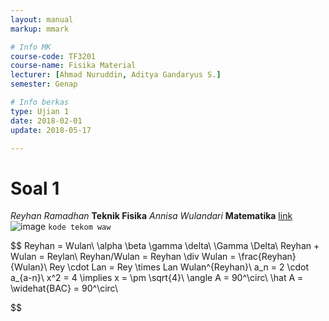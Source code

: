 ```yaml
---
layout: manual
markup: mmark

# Info MK
course-code: TF3201
course-name: Fisika Material
lecturer: [Ahmad Nuruddin, Aditya Gandaryus S.]
semester: Genap

# Info berkas
type: Ujian 1
date: 2018-02-01
update: 2018-05-17

---
```


# Soal 1
*Reyhan Ramadhan*
**Teknik Fisika**
*Annisa Wulandari*
**Matematika**
[link](http://kuliah2013.tf.itb.ac.id/pluginfile.php/11570/mod_resource/content/1/PR_1.pdf)
![image](/img/nama.png)
`kode tekom waw`

$$
  Reyhan = Wulan\\
  \alpha \beta \gamma \delta\\
  \Gamma \Delta\\
  Reyhan + Wulan = Reylan\\
  Reyhan/Wulan = Reyhan \div Wulan = \frac{Reyhan}{Wulan}\\
  Rey \cdot Lan = Rey \times Lan
  Wulan^{Reyhan}\\
  a_n = 2 \cdot a_{a-n}\\
  x^2 = 4 \implies x = \pm \sqrt{4}\\
  \angle A = 90^\circ\\
  \hat A = \widehat{BAC} = 90^\circ\\

$$
